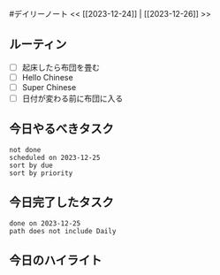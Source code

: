 #デイリーノート
<< [[2023-12-24]] | [[2023-12-26]] >>
## ルーティン
- [ ] 起床したら布団を畳む
- [ ] Hello Chinese
- [ ] Super Chinese
- [ ] 日付が変わる前に布団に入る
## 今日やるべきタスク
```tasks
not done
scheduled on 2023-12-25
sort by due
sort by priority
```
## 今日完了したタスク
```tasks
done on 2023-12-25
path does not include Daily
```
## 今日のハイライト
